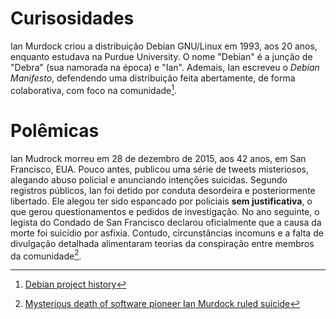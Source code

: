 
# Curisosidades

Ian Murdock criou a distribuição Debian GNU/Linux em 1993, aos 20 anos, enquanto estudava na Purdue University. O nome "Debian" é a junção de "Debra" (sua namorada na época) e "Ian". Ademais, Ian escreveu o *Debian Manifesto*, defendendo uma distribuição feita abertamente, de forma colaborativa, com foco na comunidade[^1].

# Polêmicas

Ian Mudrock morreu em 28 de dezembro de 2015, aos 42 anos, em San Francisco, EUA. Pouco antes, publicou uma série de tweets misteriosos, alegando abuso policial e anunciando intenções suicidas. Segundo registros públicos, Ian foi detido por conduta desordeira e posteriormente libertado. Ele alegou ter sido espancado por policiais **sem justificativa**, o que gerou questionamentos e pedidos de investigação. No ano seguinte, o legista do Condado de San Francisco declarou oficialmente que a causa da morte foi suicídio por asfixia. Contudo, circunstâncias incomuns e a falta de divulgação detalhada alimentaram teorias da conspiração entre membros da comunidade[^2].

[^1]: [Debian project history](https://www.debian.org/doc/manuals/project-history/intro.pt.html)
[^2]: [Mysterious death of software pioneer Ian Murdock ruled suicide](https://money.cnn.com/2016/07/06/technology/ian-murdock-suicide/index.html)